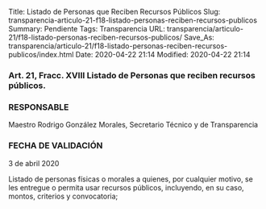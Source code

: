 Title: Listado de Personas que Reciben Recursos Públicos
Slug: transparencia-articulo-21-f18-listado-personas-reciben-recursos-publicos
Summary: Pendiente
Tags: Transparencia
URL: transparencia/articulo-21/f18-listado-personas-reciben-recursos-publicos/
Save_As: transparencia/articulo-21/f18-listado-personas-reciben-recursos-publicos/index.html
Date: 2020-04-22 21:14
Modified: 2020-04-22 21:14



### Art. 21, Fracc. XVIII Listado de Personas que reciben recursos públicos.

### RESPONSABLE

Maestro Rodrigo González Morales, Secretario Técnico y de Transparencia

### FECHA DE VALIDACIÓN

3 de abril 2020

Listado de personas físicas o morales a quienes, por cualquier motivo, se les entregue o permita usar recursos públicos, incluyendo, en su caso, montos, criterios y convocatoria;


